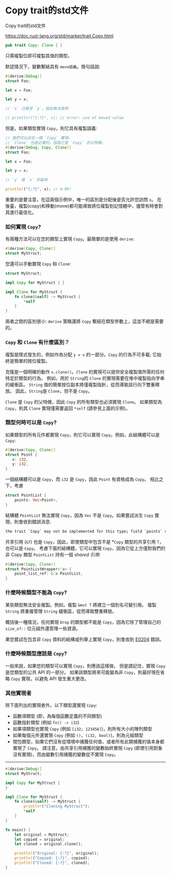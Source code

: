 # Copy trait的std文件

Copy trait的std文件

https://doc.rust-lang.org/std/marker/trait.Copy.html

```rust
pub trait Copy: Clone { }
```

只需複製位即可複製其值的類型。

默認情況下，變數繫結具有 `move語義`。換句話說:

```rust
#[derive(Debug)]
struct Foo;

let x = Foo;

let y = x;

// `x` 已移至 `y`，因此無法使用

// println!("{:?}", x); // error: use of moved value
```

但是，如果類型實現 `Copy`，則它具有複製語義:

```rust
// 我們可以派生一個 `Copy` 實現。
// `Clone` 也是必需的，因為它是 `Copy` 的父特徵。
#[derive(Debug, Copy, Clone)]
struct Foo;

let x = Foo;

let y = x;

// `y` 是 `x` 的副本

println!("{:?}", x); // A-OK!
```

重要的是要注意，在這兩個示例中，唯一的區別是分配後是否允許您訪問 `x`。 在後臺，複製(copy)和移動(move)都可能導致將位複製到記憶體中，儘管有時會對其進行最佳化。

### 如何實現 `Copy`?

有兩種方法可以在您的類型上實現 `Copy`。最簡單的是使用 `derive`:

```rust
#[derive(Copy, Clone)]
struct MyStruct;
```

您還可以手動實現 `Copy` 和 `Clone`:

```rust
struct MyStruct;

impl Copy for MyStruct { }

impl Clone for MyStruct {
    fn clone(&self) -> MyStruct {
        *self
    }
}
```

兩者之間的區別很小: `derive` 策略還將 `Copy` 繫結在類型參數上，這並不總是需要的。

### `Copy` 和 `Clone` 有什麼區別？

複製是隱式發生的，例如作為分配 `y = x` 的一部分。`Copy` 的行為不可多載; 它始終是簡單的按位複製。

克隆是一個明確的動作 `x.clone()`。`Clone` 的實現可以提供安全複製值所需的任何特定於類型的行為。 例如，用於 `String`的 `Clone` 的實現需要在堆中複製指向字串的緩衝區。 `String` 值的簡單按位副本將僅複製指針，從而導致該行向下雙重釋放。 因此，`String`是 `Clone`，但不是 `Copy`。

`Clone` 是 `Copy` 的父特徵，因此 `Copy` 的所有類型也必須實現 `Clone`。 如果類型為 `Copy`，則其 `Clone` 實現僅需要返回 `*self` (請參見上面的示例)。

### 類型何時可以是 `Copy`?

如果類型的所有元件都實現 `Copy`，則它可以實現 `Copy`。例如，此結構體可以是 `Copy`:

```rust
#[derive(Copy, Clone)]
struct Point {
   x: i32,
   y: i32,
}
```

一個結構體可以是 `Copy`，而 `i32` 是 `Copy`，因此 `Point` 有資格成為 `Copy`。 相比之下，考慮

```rust
struct PointList {
    points: Vec<Point>,
}
```

結構體 `PointList` 無法實現 `Copy`，因為 `Vec` 不是 `Copy`。如果嘗試派生 `Copy` 實現，則會收到錯誤消息:

```bash
the trait `Copy` may not be implemented for this type; field `points` does not implement `Copy`
```

共享引用 (`&T`) 也是 `Copy`，因此，即使類型中包含不是 *`Copy` 類型的共享引用 `T`，也可以是 `Copy`。 考慮下面的結構體，它可以實現 `Copy`，因為它從上方僅對我們的非 Copy 類型 `PointList` 持有一個 *shared 引用*:

```rust
#[derive(Copy, Clone)]
struct PointListWrapper<'a> {
    point_list_ref: &'a PointList,
}
```

### 什麼時候類型不能為 `Copy`?

某些類型無法安全複製。例如，複製 `&mut T` 將建立一個別名可變引用。 複製 `String` 將重複管理 `String` 緩衝區，從而導致雙重釋放。

概括後一種情況，任何實現 `Drop` 的類型都不能是 `Copy`，因為它除了管理自己的 `size_of::` 位元組外還管理一些資源。

果您嘗試在包含非 `Copy` 資料的結構或列舉上實現 `Copy`，則會收到 [E0204](https://skyao.io/learning-rust/std/marker/error-index.html#E0204) 錯誤。

### 什麼時候類型應該是 `Copy`?

一般來說，如果您的類型可以實現 `Copy`，則應該這樣做。 但是請記住，實現 `Copy` 是您類型的公共 API 的一部分。 如果該類型將來可能變為非 `Copy`，則最好現在省略 `Copy` 實現，以避免 API 發生重大更改。

### 其他實現者

除下面列出的實現者外，以下類型還實現 `Copy`:

- 函數項類型 (即，為每個函數定義的不同類型)
- 函數指針類型 (例如 `fn() -> i32`)
- 如果項類型也實現 `Copy` (例如 `[i32; 123456]`)，則所有大小的陣列類型
- 如果每個元件還實現 `Copy` (例如 `()`，`(i32, bool)`)，則為元組類型
- 閉包類型，如果它們沒有從環境中捕獲任何值，或者所有此類捕獲的值本身都實現了 `Copy`。 請注意，由共享引用捕獲的變數始終實現 `Copy` (即使引用對象沒有實現)，而由變數引用捕獲的變數從不實現 `Copy`。


---

```rust
#[derive(Debug)]
struct MyStruct;

impl Copy for MyStruct {
}

impl Clone for MyStruct {
    fn clone(&self) -> MyStruct {
        println!("Cloning MyStruct");
        *self
    }
}

fn main() {
    let original = MyStruct;
    let copied = original;
    let cloned = original.clone();

    println!("Original: {:?}", original);
    println!("Copied: {:?}", copied);
    println!("Cloned: {:?}", cloned);
}
```
